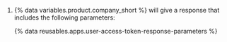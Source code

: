 1. {% data variables.product.company_short %} will give a response that includes the following parameters:

   {% data reusables.apps.user-access-token-response-parameters %}
